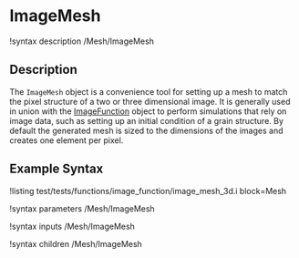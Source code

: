 # ImageMesh

!syntax description /Mesh/ImageMesh

## Description

The `ImageMesh` object is a convenience tool for setting up a mesh to match the pixel structure of a two or three
dimensional image. It is generally used in union with the [ImageFunction](/ImageFunction.md) object to
perform simulations that rely on image data, such as setting up an initial condition of a grain structure. By default
the generated mesh is sized to the dimensions of the images and creates one element per pixel.

## Example Syntax

!listing test/tests/functions/image_function/image_mesh_3d.i block=Mesh

!syntax parameters /Mesh/ImageMesh

!syntax inputs /Mesh/ImageMesh

!syntax children /Mesh/ImageMesh
